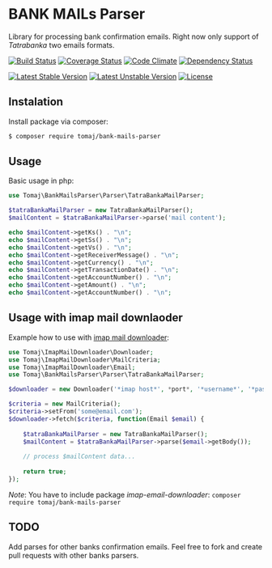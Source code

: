 BANK MAILs Parser
====================

Library for processing bank confirmation emails.
Right now only support of *Tatrabanka* two emails formats.


[![Build Status](https://secure.travis-ci.org/tomaj/bank-mails-parser.png)](http://travis-ci.org/tomaj/bank-mails-parser)
[![Coverage Status](https://coveralls.io/repos/tomaj/bank-mails-parser/badge.png?branch=master)](https://coveralls.io/r/tomaj/bank-mails-parser?branch=master)
[![Code Climate](https://codeclimate.com/github/tomaj/bank-mails-parser/badges/gpa.svg)](https://codeclimate.com/github/tomaj/bank-mails-parser)
[![Dependency Status](https://www.versioneye.com/user/projects/54cf3fe4de7924b7ed000621/badge.svg?style=flat)](https://www.versioneye.com/user/projects/54cf3fe4de7924b7ed000621)

[![Latest Stable Version](https://poser.pugx.org/tomaj/bank-mails-parser/v/stable.svg)](https://packagist.org/packages/tomaj/bank-mails-parser)
[![Latest Unstable Version](https://poser.pugx.org/tomaj/bank-mails-parser/v/unstable.svg)](https://packagist.org/packages/tomaj/bank-mails-parser)
[![License](https://poser.pugx.org/tomaj/bank-mails-parser/license.svg)](https://packagist.org/packages/tomaj/bank-mails-parser)

Instalation
-----------

Install package via composer:

``` bash
$ composer require tomaj/bank-mails-parser
```

Usage
-----

Basic usage in php:

``` php
use Tomaj\BankMailsParser\Parser\TatraBankaMailParser;

$tatraBankaMailParser = new TatraBankaMailParser();
$mailContent = $tatraBankaMailParser->parse('mail content');

echo $mailContent->getKs() . "\n";
echo $mailContent->getSs() . "\n";
echo $mailContent->getVs() . "\n";
echo $mailContent->getReceiverMessage() . "\n";
echo $mailContent->getCurrency() . "\n";
echo $mailContent->getTransactionDate() . "\n";
echo $mailContent->getAccountNumber() . "\n";
echo $mailContent->getAmount() . "\n";
echo $mailContent->getAccountNumber() . "\n";

```

Usage with imap mail downlaoder
-------------------------------

Example how to use with [imap mail downloader](https://github.com/tomaj/bank-mails-parser):

``` php
use Tomaj\ImapMailDownloader\Downloader;
use Tomaj\ImapMailDownloader\MailCriteria;
use Tomaj\ImapMailDownloader\Email;
use Tomaj\BankMailsParser\Parser\TatraBankaMailParser;

$downloader = new Downloader('*imap host*', *port*, '*username*', '*password*');

$criteria = new MailCriteria();
$criteria->setFrom('some@email.com');
$downloader->fetch($criteria, function(Email $email) {
    
    $tatraBankaMailParser = new TatraBankaMailParser();
	$mailContent = $tatraBankaMailParser->parse($email->getBody());
	
	// process $mailContent data...
	
	return true;
});
```

*Note*: You have to include package *imap-email-downloader*: ```composer require tomaj/bank-mails-parser```


TODO
----

Add parses for other banks confirmation emails.
Feel free to fork and create pull requests with other banks parsers.
